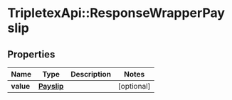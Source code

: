 # TripletexApi::ResponseWrapperPayslip

## Properties
Name | Type | Description | Notes
------------ | ------------- | ------------- | -------------
**value** | [**Payslip**](Payslip.md) |  | [optional] 


